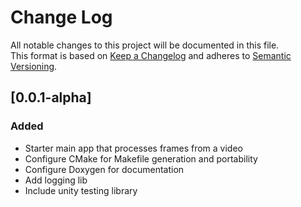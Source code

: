 # Change Log
All notable changes to this project will be documented in this file. <br />
This format is based on [Keep a Changelog](https://keepachangelog.com/) and adheres to [Semantic Versioning](https://semver.org/). 

## [0.0.1-alpha]
### Added
- Starter main app that processes frames from a video
- Configure CMake for Makefile generation and portability
- Configure Doxygen for documentation
- Add logging lib
- Include unity testing library
